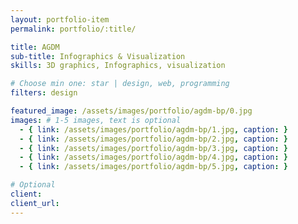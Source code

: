 ```yaml
---
layout: portfolio-item
permalink: portfolio/:title/

title: AGDM
sub-title: Infographics & Visualization
skills: 3D graphics, Infographics, visualization

# Choose min one: star | design, web, programming
filters: design

featured_image: /assets/images/portfolio/agdm-bp/0.jpg
images: # 1-5 images, text is optional
  - { link: /assets/images/portfolio/agdm-bp/1.jpg, caption: }
  - { link: /assets/images/portfolio/agdm-bp/2.jpg, caption: }
  - { link: /assets/images/portfolio/agdm-bp/3.jpg, caption: }
  - { link: /assets/images/portfolio/agdm-bp/4.jpg, caption: }
  - { link: /assets/images/portfolio/agdm-bp/5.jpg, caption: }

# Optional
client:
client_url:
---
```

